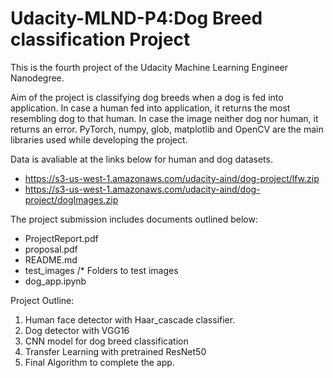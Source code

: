 # Udacity-MLND-P4:Dog Breed classification Project

This is the fourth project of the Udacity Machine Learning Engineer Nanodegree.

Aim of the project is classifying dog breeds when a dog is fed into application. In case a human fed into application, it returns the most resembling dog to that human. 
In case the image neither dog nor human, it returns an error. PyTorch, numpy, glob, matplotlib and OpenCV are the main libraries used while developing the project.

Data is avaliable at the links below for human and dog datasets.

* https://s3-us-west-1.amazonaws.com/udacity-aind/dog-project/lfw.zip
* https://s3-us-west-1.amazonaws.com/udacity-aind/dog-project/dogImages.zip 

The project submission includes documents outlined below:

* ProjectReport.pdf
* proposal.pdf
* README.md
* test_images /* Folders to test images
* dog_app.ipynb

Project Outline: 

1. Human face detector with Haar_cascade classifier.
2. Dog detector with VGG16
3. CNN model for dog breed classification
4. Transfer Learning with pretrained ResNet50 
5. Final Algorithm to complete the app.
